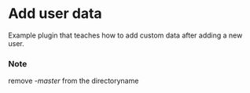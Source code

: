# Add user data
Example plugin that teaches how to add custom data after adding a new user.

### Note
remove *-master* from the directoryname
